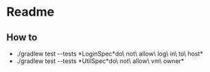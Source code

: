 # Readme

## How to

* ./gradlew test --tests \*LoginSpec\*do\ not\ allow\ log\ in\ to\ host\*
* ./gradlew test --tests \*UtilSpec\*do\ not\ allow\ vm\ owner\*